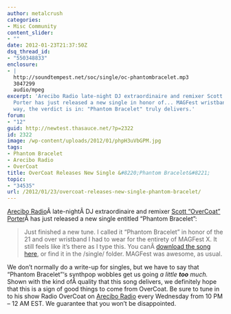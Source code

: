 ```yaml
---
author: metalcrush
categories:
- Misc Community
content_slider:
- ""
date: 2012-01-23T21:37:50Z
dsq_thread_id:
- "550348833"
enclosure:
- |
  http://soundtempest.net/soc/single/oc-phantombracelet.mp3
  3047299
  audio/mpeg
excerpt: 'Arecibo Radio late-night DJ extraordinaire and remixer Scott "OverCoat"
  Porter has just released a new single in honor of... MAGFest wristbands? Either
  way, the verdict is in: "Phantom Bracelet" truly delivers.'
forum:
- "12"
guid: http://newtest.thasauce.net/?p=2322
id: 2322
image: /wp-content/uploads/2012/01/phpH3uVbGPM.jpg
tags:
- Phantom Bracelet
- Arecibo Radio
- OverCoat
title: OverCoat Releases New Single &#8220;Phantom Bracelet&#8221;
topic:
- "34535"
url: /2012/01/23/overcoat-releases-new-single-phantom-bracelet/
---
```


<center>
</center>


  
[Arecibo Radio](http://areciboradio.com/)Â late-nightÂ DJ extraordinaire and remixer [Scott &#8220;OverCoat&#8221; Porter](http://remix.thasauce.net/mixer/overcoat/)Â has just released a new single entitled &#8220;Phantom Bracelet&#8221;:

> Just finished a new tune. I called it &#8220;Phantom Bracelet&#8221; in honor of the 21 and over wristband I had to wear for the entirety of MAGFest X. It still feels like it&#8217;s there as I type this. You canÂ [download the song here](http://soundtempest.net/soc/single/oc-phantombracelet.mp3), or find it in the /single/ folder. MAGFest was awesome, as usual.

We don&#8217;t normally do a write-up for singles, but we have to say that &#8220;Phantom Bracelet&#8221;&#8216;s synthpop wobbles get us going _a little **too** much._ Shown with the kind ofÂ quality that this song delivers, we definitely hope that this is a sign of good things to come from OverCoat. Be sure to tune in to his show Radio OverCoat on [Arecibo Radio](http://areciboradio.com/) every Wednesday from 10 PM &#8211; 12 AM EST. We guarantee that you won&#8217;t be disappointed.